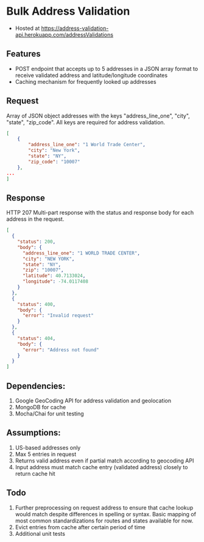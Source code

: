 # Bulk Address Validation

- Hosted at https://address-validation-api.herokuapp.com/addressValidations

## Features

- POST endpoint that accepts up to 5 addresses in a JSON array format to receive validated address and latitude/longitude coordinates
- Caching mechanism for frequently looked up addresses

## Request

Array of JSON object addresses with the keys "address_line_one", "city", "state", "zip_code". All keys are required for address validation.

```json
[
    {
        "address_line_one": "1 World Trade Center",
        "city": "New York",
        "state": "NY",
        "zip_code": "10007"
    },
...
]
```

## Response

HTTP 207 Multi-part response with the status and response body for each address in the request.

```json
[
  {
    "status": 200,
    "body": {
      "address_line_one": "1 WORLD TRADE CENTER",
      "city": "NEW YORK",
      "state": "NY",
      "zip": "10007",
      "latitude": 40.7133024,
      "longitude": -74.0117408
    }
  },
  {
    "status": 400,
    "body": {
      "error": "Invalid request"
    }
  },
  {
    "status": 404,
    "body": {
      "error": "Address not found"
    }
  }
]
```

## Dependencies:

1. Google GeoCoding API for address validation and geolocation
2. MongoDB for cache
3. Mocha/Chai for unit testing

## Assumptions:

1. US-based addresses only
2. Max 5 entries in request
3. Returns valid address even if partial match according to geocoding API
4. Input address must match cache entry (validated address) closely to return cache hit

## Todo

1. Further preprocessing on request address to ensure that cache lookup would match despite differences in spelling or syntax. Basic mapping of most common standardizations for routes and states available for now.
2. Evict entries from cache after certain period of time
3. Additional unit tests
